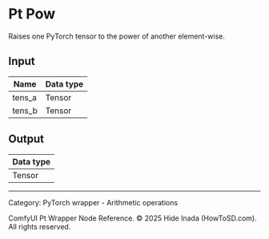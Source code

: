 # Pt Pow
Raises one PyTorch tensor to the power of another element-wise.

## Input
| Name | Data type |
|---|---|
| tens_a | Tensor |
| tens_b | Tensor |

## Output
| Data type |
|---|
| Tensor |

<HR>
Category: PyTorch wrapper - Arithmetic operations

ComfyUI Pt Wrapper Node Reference. © 2025 Hide Inada (HowToSD.com). All rights reserved.
